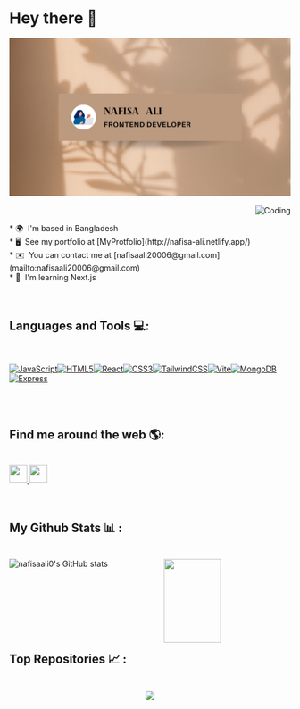 Hey there 👋
==================================================================================================================================
![CodeGrills Logo](cover.png)
<br />

<img alt="Coding" align="right" height="150" src="https://cdn.dribbble.com/users/906441/screenshots/6364613/walkcyclevector24_dribbble.gif"><br />
<div align="left">
* 🌍  I'm based in Bangladesh<br />
* 🖥️  See my portfolio at [MyProtfolio](http://nafisa-ali.netlify.app/)<br />
* ✉️  You can contact me at [nafisaali20006@gmail.com](mailto:nafisaali20006@gmail.com)<br />
* 🧠  I'm learning Next.js<br />
</div><br /><br/>

## Languages and Tools 💻:
<br />
<p align="left">
<a href="https://developer.mozilla.org/en-US/docs/Web/JavaScript" target="_blank" rel="noreferrer"><img src="https://raw.githubusercontent.com/danielcranney/readme-generator/main/public/icons/skills/javascript-colored.svg" width="36" height="36" alt="JavaScript" /></a><a href="https://developer.mozilla.org/en-US/docs/Glossary/HTML5" target="_blank" rel="noreferrer"><img src="https://raw.githubusercontent.com/danielcranney/readme-generator/main/public/icons/skills/html5-colored.svg" width="36" height="36" alt="HTML5" /></a><a href="https://reactjs.org/" target="_blank" rel="noreferrer"><img src="https://raw.githubusercontent.com/danielcranney/readme-generator/main/public/icons/skills/react-colored.svg" width="36" height="36" alt="React" /></a><a href="https://www.w3.org/TR/CSS/#css" target="_blank" rel="noreferrer"><img src="https://raw.githubusercontent.com/danielcranney/readme-generator/main/public/icons/skills/css3-colored.svg" width="36" height="36" alt="CSS3" /></a><a href="https://tailwindcss.com/" target="_blank" rel="noreferrer"><img src="https://raw.githubusercontent.com/danielcranney/readme-generator/main/public/icons/skills/tailwindcss-colored.svg" width="36" height="36" alt="TailwindCSS" /></a><a href="https://vitejs.dev/" target="_blank" rel="noreferrer"><img src="https://raw.githubusercontent.com/danielcranney/readme-generator/main/public/icons/skills/vite-colored.svg" width="36" height="36" alt="Vite" /></a><a href="https://www.mongodb.com/" target="_blank" rel="noreferrer"><img src="https://raw.githubusercontent.com/danielcranney/readme-generator/main/public/icons/skills/mongodb-colored.svg" width="36" height="36" alt="MongoDB" /></a><a href="https://expressjs.com/" target="_blank" rel="noreferrer"><img src="https://raw.githubusercontent.com/danielcranney/readme-generator/main/public/icons/skills/express-colored-dark.svg" width="36" height="36" alt="Express" /></a>
</p><br /><br />

## Find me around the web 🌎:

<br />
<div align="left">
<a href="https://www.github.com/nafisaali0" target="_blank" rel="noreferrer"> <picture> <source media="(prefers-color-scheme: dark)" srcset="https://raw.githubusercontent.com/danielcranney/readme-generator/main/public/icons/socials/github-dark.svg" /> <source media="(prefers-color-scheme: light)" srcset="https://raw.githubusercontent.com/danielcranney/readme-generator/main/public/icons/socials/github.svg" /> <img src="https://raw.githubusercontent.com/danielcranney/readme-generator/main/public/icons/socials/github.svg" width="32" height="32" /> </picture> </a> <a href="https://www.linkedin.com/in/nafisa-ali-7498121a0/" target="_blank" rel="noreferrer"> <picture> <source media="(prefers-color-scheme: dark)" srcset="https://raw.githubusercontent.com/danielcranney/readme-generator/main/public/icons/socials/linkedin-dark.svg" /> <source media="(prefers-color-scheme: light)" srcset="https://raw.githubusercontent.com/danielcranney/readme-generator/main/public/icons/socials/linkedin.svg" /> <img src="https://raw.githubusercontent.com/danielcranney/readme-generator/main/public/icons/socials/linkedin.svg" width="32" height="32" /> </picture> </a></div>
</div><br /><br />

## My Github Stats 📊 : 

<br />
<a href="http://www.github.com/nafisaali0"><img align="left" style="width: 45%; height: 150px;" src="https://github-readme-stats.vercel.app/api?username=nafisaali0&show_icons=true&hide=&count_private=true&title_color=10b981&text_color=ffffff&icon_color=3382ed&bg_color=27272a&hide_border=true&show_icons=true" alt="nafisaali0's GitHub stats" /></a>
<a href="http://www.github.com/nafisaali0"><img align="right" style="width: 45%; height: 150px;" src="https://github-readme-streak-stats.herokuapp.com/?user=nafisaali0&stroke=ffffff&background=27272a&ring=10b981&fire=10b981&currStreakNum=ffffff&currStreakLabel=10b981&sideNums=ffffff&sideLabels=ffffff&dates=ffffff&hide_border=true" /></a>
<br /><br /><br /><br /><br /><br /><br /><br />

## Top Repositories 📈 : 

<br/>
<div width="100%" align="center"> 
<a href="https://github.com/nafisaali0/jest-blog-client-side" align="left">
<img align="center" width="45%" src="https://github-readme-stats.vercel.app/api/pin/?username=nafisaali0&repo=jest-blog-client-side&title_color=10b981&text_color=ffffff&icon_color=3382ed&bg_color=27272a&hide_border=true&locale=en" />
</a>
</div>
<br /><br /><br /><br /><br /><br /><br />

